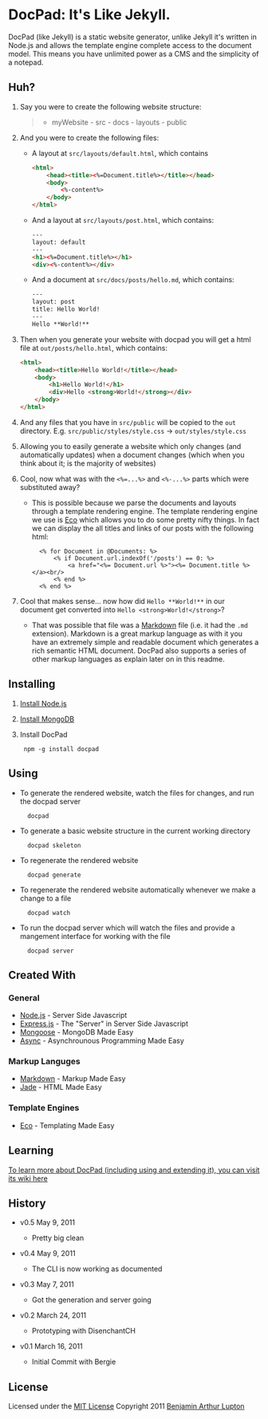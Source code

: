 # DocPad: It's Like Jekyll.

DocPad (like Jekyll) is a static website generator, unlike Jekyll it's written in Node.js and allows the template engine complete access to the document model. This means you have unlimited power as a CMS and the simplicity of a notepad.

## Huh?

1. Say you were to create the following website structure:

	> - myWebsite
		- src
			- docs
			- layouts
			- public

2. And you were to create the following files:

	- A layout at `src/layouts/default.html`, which contains
		
		``` html
		<html>
			<head><title><%=Document.title%></title></head>
			<body>
				<%-content%>
			</body>
		</html>
		```

	- And a layout at `src/layouts/post.html`, which contains:

		``` html
		---
		layout: default
		---
		<h1><%=Document.title%></h1>
		<div><%-content%></div>
		```

	- And a document at `src/docs/posts/hello.md`, which contains:

		``` html
		---
		layout: post
		title: Hello World!
		---
		Hello **World!**
		```

3. Then when you generate your website with docpad you will get a html file at `out/posts/hello.html`, which contains:

	``` html
	<html>
		<head><title>Hello World!</title></head>
		<body>
			<h1>Hello World!</h1>
			<div>Hello <strong>World!</strong></div>
		</body>
	</html>
	```

4. And any files that you have in `src/public` will be copied to the `out` directory. E.g. `src/public/styles/style.css` -> `out/styles/style.css`

5. Allowing you to easily generate a website which only changes (and automatically updates) when a document changes (which when you think about it; is the majority of websites)

6. Cool, now what was with the `<%=...%>` and `<%-...%>` parts which were substituted away?

	- This is possible because we parse the documents and layouts through a template rendering engine. The template rendering engine we use is [Eco](https://github.com/sstephenson/eco) which allows you to do some pretty nifty things. In fact we can display the all titles and links of our posts with the following html:

			<% for Document in @Documents: %>
				<% if Document.url.indexOf('/posts') == 0: %>
					<a href="<%= Document.url %>"><%= Document.title %></a><br/>
				<% end %>
			<% end %>

6. Cool that makes sense... now how did `Hello **World!**` in our document get converted into `Hello <strong>World!</strong>`?

	- That was possible that file was a [Markdown](http://daringfireball.net/projects/markdown/basics) file (i.e. it had the `.md` extension). Markdown is a great markup language as with it you have an extremely simple and readable document which generates a rich semantic HTML document. DocPad also supports a series of other markup languages as explain later on in this readme.


## Installing

1. [Install Node.js](https://github.com/balupton/node/wiki/Installing-Node.js)

2. [Install MongoDB](http://www.mongodb.org/downloads#packages)

3. Install DocPad

		npm -g install docpad


## Using

- To generate the rendered website, watch the files for changes, and run the docpad server
	
		docpad

- To generate a basic website structure in the current working directory

		docpad skeleton

- To regenerate the rendered website

		docpad generate

- To regenerate the rendered website automatically whenever we make a change to a file

		docpad watch

- To run the docpad server which will watch the files and provide a mangement interface for working with the file

		docpad server


## Created With

### General

* [Node.js](http://nodejs.org) - Server Side Javascript
* [Express.js](http://expressjs.com/) - The "Server" in Server Side Javascript
* [Mongoose](https://github.com/learnboost/mongoose/) - MongoDB Made Easy
* [Async](https://github.com/caolan/async) - Asynchrounous Programming Made Easy

### Markup Languges

* [Markdown](http://daringfireball.net/projects/markdown/basics) - Markup Made Easy
* [Jade](https://github.com/visionmedia/jade) - HTML Made Easy

### Template Engines

* [Eco](https://github.com/sstephenson/eco) - Templating Made Easy


## Learning

[To learn more about DocPad (including using and extending it), you can visit its wiki here](https://github.com/balupton/docpad/wiki)


## History

- v0.5 May 9, 2011
	- Pretty big clean

- v0.4 May 9, 2011
	- The CLI is now working as documented

- v0.3 May 7, 2011
	- Got the generation and server going

- v0.2 March 24, 2011
	- Prototyping with DisenchantCH

- v0.1 March 16, 2011
	- Initial Commit with Bergie


## License

Licensed under the [MIT License](http://creativecommons.org/licenses/MIT/)
Copyright 2011 [Benjamin Arthur Lupton](http://balupton.com)
